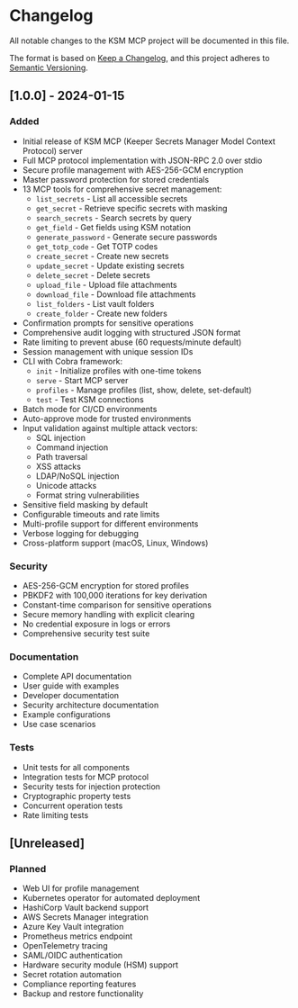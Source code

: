 # Changelog

All notable changes to the KSM MCP project will be documented in this file.

The format is based on [Keep a Changelog](https://keepachangelog.com/en/1.0.0/),
and this project adheres to [Semantic Versioning](https://semver.org/spec/v2.0.0.html).

## [1.0.0] - 2024-01-15

### Added
- Initial release of KSM MCP (Keeper Secrets Manager Model Context Protocol) server
- Full MCP protocol implementation with JSON-RPC 2.0 over stdio
- Secure profile management with AES-256-GCM encryption
- Master password protection for stored credentials
- 13 MCP tools for comprehensive secret management:
  - `list_secrets` - List all accessible secrets
  - `get_secret` - Retrieve specific secrets with masking
  - `search_secrets` - Search secrets by query
  - `get_field` - Get fields using KSM notation
  - `generate_password` - Generate secure passwords
  - `get_totp_code` - Get TOTP codes
  - `create_secret` - Create new secrets
  - `update_secret` - Update existing secrets
  - `delete_secret` - Delete secrets
  - `upload_file` - Upload file attachments
  - `download_file` - Download file attachments
  - `list_folders` - List vault folders
  - `create_folder` - Create new folders
- Confirmation prompts for sensitive operations
- Comprehensive audit logging with structured JSON format
- Rate limiting to prevent abuse (60 requests/minute default)
- Session management with unique session IDs
- CLI with Cobra framework:
  - `init` - Initialize profiles with one-time tokens
  - `serve` - Start MCP server
  - `profiles` - Manage profiles (list, show, delete, set-default)
  - `test` - Test KSM connections
- Batch mode for CI/CD environments
- Auto-approve mode for trusted environments
- Input validation against multiple attack vectors:
  - SQL injection
  - Command injection
  - Path traversal
  - XSS attacks
  - LDAP/NoSQL injection
  - Unicode attacks
  - Format string vulnerabilities
- Sensitive field masking by default
- Configurable timeouts and rate limits
- Multi-profile support for different environments
- Verbose logging for debugging
- Cross-platform support (macOS, Linux, Windows)

### Security
- AES-256-GCM encryption for stored profiles
- PBKDF2 with 100,000 iterations for key derivation
- Constant-time comparison for sensitive operations
- Secure memory handling with explicit clearing
- No credential exposure in logs or errors
- Comprehensive security test suite

### Documentation
- Complete API documentation
- User guide with examples
- Developer documentation
- Security architecture documentation
- Example configurations
- Use case scenarios

### Tests
- Unit tests for all components
- Integration tests for MCP protocol
- Security tests for injection protection
- Cryptographic property tests
- Concurrent operation tests
- Rate limiting tests

## [Unreleased]

### Planned
- Web UI for profile management
- Kubernetes operator for automated deployment
- HashiCorp Vault backend support
- AWS Secrets Manager integration
- Azure Key Vault integration
- Prometheus metrics endpoint
- OpenTelemetry tracing
- SAML/OIDC authentication
- Hardware security module (HSM) support
- Secret rotation automation
- Compliance reporting features
- Backup and restore functionality